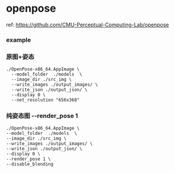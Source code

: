 # openpose


ref: https://github.com/CMU-Perceptual-Computing-Lab/openpose

### example

### 原图+姿态
```
./OpenPose-x86_64.AppImage \
  --model_folder  ./models  \
  --image_dir ./src_img \
  --write_images ./output_images/ \
  --write_json ./output_json/ \
  --display 0 \
  --net_resolution "656x368"
```
  
  
### 纯姿态图 --render_pose 1 
  ```
  ./OpenPose-x86_64.AppImage \
  --model_folder  ./models  \
  --image_dir ./src_img \
  --write_images ./output_images/ \
  --write_json ./output_json/ \
  --display 0 \
  --render_pose 1 \
  --disable_blending

```
